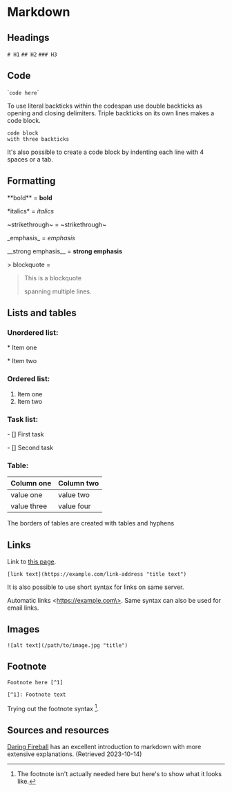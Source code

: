 # Markdown

## Headings

`# H1`
`## H2`
`### H3`

## Code

\``code here`\`

To use literal backticks within the codespan use double backticks as opening and closing delimiters. Triple backticks on its own lines makes a code block.

```
code block
with three backticks
```

It's also possible to create a code block by indenting each line with 4 spaces or a tab.

## Formatting

\*\*bold\*\* = **bold**

\*italics\* = *italics*

\~strikethrough\~ = ~strikethrough~

\_emphasis\_ = _emphasis_

\_\_strong emphasis\_\_ = __strong emphasis__

\> blockquote =

> This is a blockquote
>
> spanning multiple lines.

## Lists and tables

### Unordered list:

\* Item one

\* Item two

### Ordered list:

1. Item one
2. Item two

### Task list:

\- \[\] First task

\- \[\] Second task

### Table:

|Column one|Column two|
|----------|----------|
|value one |value two |
|value three|value four|

The borders of tables are created with tables and hyphens

## Links

Link to [this page](https://github.com/rumnoodle/docs/blob/main/formatting-and-templating/markdown.md "markdown syntax document").

```
[link text](https://example.com/link-address "title text")
```

It is also possible to use short syntax for links on same server.

Automatic links \<https://example.com\>. Same syntax can also be used for email links.
## Images

```
![alt text](/path/to/image.jpg "title")
```

## Footnote

```
Footnote here [^1]

[^1]: Footnote text
```

Trying out the footnote syntax [^1].

[^1]: The footnote isn't actually needed here but here's to show what it looks like.

## Sources and resources

[Daring Fireball](https://daringfireball.net/projects/markdown/syntax "Daring fireball's markdown syntax page") has an excellent introduction to markdown with more extensive explanations. (Retrieved 2023-10-14)
